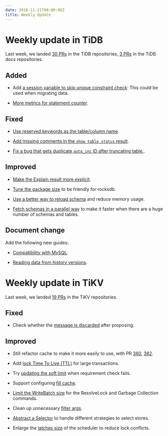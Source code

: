 ```yaml
---
date: 2016-11-21T00:00:00Z
title: Weekly Update
---
```


# Weekly update in TiDB

Last week, we landed [30 PRs](https://github.com/pingcap/tidb/pulls?utf8=%E2%9C%93&q=is%3Apr%20is%3Amerged%20merged%3A2016-11-14..2016-11-20) in the TiDB repositories, [3 PRs](https://github.com/pingcap/docs/pulls?utf8=%E2%9C%93&q=is%3Apr%20is%3Amerged%20merged%3A2016-11-14..2016-11-20%20) in the TiDB docs repositories.

## Added

+ Add [a session variable to skip unique constraint check](https://github.com/pingcap/tidb/pull/2031): This could be used when migrating data.

+ [More metrics for statement counter](https://github.com/pingcap/tidb/pull/1967).

## Fixed

+ [Use reserved keywords as the table/column name](https://github.com/pingcap/tidb/pull/2039).

+ [Add missing comments in the `show table status` result](https://github.com/pingcap/tidb/pull/2032).

+ [Fix a bug that gets duplicate `auto_inc` ID after truncating table.](https://github.com/pingcap/tidb/pull/2000).

## Improved

+ [Make the Explain result more explicit](https://github.com/pingcap/tidb/pull/2022).

+ [Tune the package size](https://github.com/pingcap/tidb/pull/2021) to be friendly for rocksdb.

+ [Use a better way to reload schema](https://github.com/pingcap/tidb/pull/2006) and reduce memory usage.

+ [Fetch schemas in a parallel way](https://github.com/pingcap/tidb/pull/1996) to make it faster when there are a huge number of schemas and tables.

## Document change

Add the following new guides:

* [Compatibility with MySQL](https://github.com/pingcap/docs/blob/master/op-guide/mysql-compatibility.md).

* [Reading data from history versions](https://github.com/pingcap/docs/blob/master/op-guide/history-read.md).

# Weekly update in TiKV

Last week, we landed [19 PRs](https://github.com/search?utf8=%E2%9C%93&q=repo%3Apingcap%2Ftikv+repo%3Apingcap%2Fpd+is%3Apr+is%3Amerged+merged%3A2016-11-13..2016-11-19&type=Issues&ref=searchresults) in the TiKV repositories.

## Fixed

+ Check whether the [message is discarded](https://github.com/pingcap/tikv/pull/1316) after proposing.

## Improved

+ Still refactor cache to make it more easily to use, with PR [360](https://github.com/pingcap/pd/pull/360), [382](https://github.com/pingcap/pd/pull/382).

+ Add [lock Time To Live (TTL)](https://github.com/pingcap/tikv/pull/1302) for large transactions.

+ Try [updating the soft limit](https://github.com/pingcap/tikv/pull/1308) when requirement check fails.

+ Support configuring [fill cache](https://github.com/pingcap/tikv/pull/1309).

+ [Limit the WriteBatch size](https://github.com/pingcap/tikv/pull/1312) for the ResolveLock and Garbage Collection commands. 

+ Clean up unnecessary [filter args](https://github.com/pingcap/pd/pull/387).

+ [Abstract a Selector](https://github.com/pingcap/pd/pull/388) to handle different strategies to select stores. 

+ Enlarge the [latches size]([https://github.com/pingcap/tikv/pull/1321](https://github.com/pingcap/tikv/pull/1321)) of the scheduler to reduce lock conflicts.
